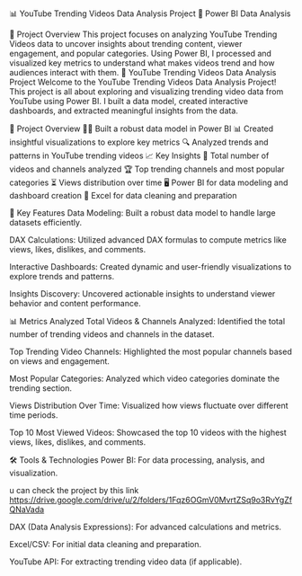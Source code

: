 📊 YouTube Trending Videos Data Analysis Project 🎥
Power BI
Data Analysis

📌 Project Overview
This project focuses on analyzing YouTube Trending Videos data to uncover insights about trending content, viewer engagement, and popular categories. Using Power BI, I processed and visualized key metrics to understand what makes videos trend and how audiences interact with them.
🎥 YouTube Trending Videos Data Analysis Project
Welcome to the YouTube Trending Videos Data Analysis Project! This project is all about exploring and visualizing trending video data from YouTube using Power BI. I built a data model, created interactive dashboards, and extracted meaningful insights from the data.

🚀 Project Overview
🧑‍💻 Built a robust data model in Power BI
📊 Created insightful visualizations to explore key metrics
🔍 Analyzed trends and patterns in YouTube trending videos
📈 Key Insights
🎥 Total number of videos and channels analyzed
🏆 Top trending channels and most popular categories
⏳ Views distribution over time
🖥 Power BI for data modeling and dashboard creation
📄 Excel for data cleaning and preparation

🚀 Key Features
Data Modeling: Built a robust data model to handle large datasets efficiently.

DAX Calculations: Utilized advanced DAX formulas to compute metrics like views, likes, dislikes, and comments.

Interactive Dashboards: Created dynamic and user-friendly visualizations to explore trends and patterns.

Insights Discovery: Uncovered actionable insights to understand viewer behavior and content performance.

📊 Metrics Analyzed
Total Videos & Channels Analyzed: Identified the total number of trending videos and channels in the dataset.

Top Trending Video Channels: Highlighted the most popular channels based on views and engagement.

Most Popular Categories: Analyzed which video categories dominate the trending section.

Views Distribution Over Time: Visualized how views fluctuate over different time periods.

Top 10 Most Viewed Videos: Showcased the top 10 videos with the highest views, likes, dislikes, and comments.

🛠️ Tools & Technologies
Power BI: For data processing, analysis, and visualization.

u can check the project by this link https://drive.google.com/drive/u/2/folders/1Fqz6OGmV0MvrtZSq9o3RvYgZfQNaVada

DAX (Data Analysis Expressions): For advanced calculations and metrics.

Excel/CSV: For initial data cleaning and preparation.

YouTube API: For extracting trending video data (if applicable).
